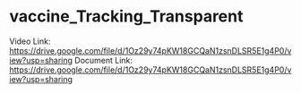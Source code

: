 # vaccine_Tracking_Transparent
Video Link: https://drive.google.com/file/d/1Oz29y74pKW18GCQaN1zsnDLSR5E1g4P0/view?usp=sharing
Document Link: https://drive.google.com/file/d/1Oz29y74pKW18GCQaN1zsnDLSR5E1g4P0/view?usp=sharing

